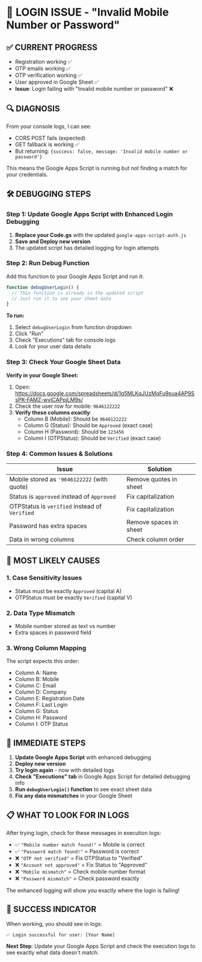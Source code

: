 # 🔐 LOGIN ISSUE - "Invalid Mobile Number or Password"

## ✅ CURRENT PROGRESS
- Registration working ✅
- OTP emails working ✅ 
- OTP verification working ✅
- User approved in Google Sheet ✅
- **Issue**: Login failing with "Invalid mobile number or password" ❌

## 🔍 DIAGNOSIS

From your console logs, I can see:
- CORS POST fails (expected)
- GET fallback is working ✅
- But returning: `{success: false, message: 'Invalid mobile number or password'}`

This means the Google Apps Script is running but not finding a match for your credentials.

## 🛠️ DEBUGGING STEPS

### Step 1: Update Google Apps Script with Enhanced Login Debugging

1. **Replace your Code.gs** with the updated `google-apps-script-auth.js`
2. **Save and Deploy new version**
3. The updated script has detailed logging for login attempts

### Step 2: Run Debug Function

Add this function to your Google Apps Script and run it:

```javascript
function debugUserLogin() {
  // This function is already in the updated script
  // Just run it to see your sheet data
}
```

**To run:**
1. Select `debugUserLogin` from function dropdown
2. Click "Run"
3. Check "Executions" tab for console logs
4. Look for your user data details

### Step 3: Check Your Google Sheet Data

**Verify in your Google Sheet:**
1. Open: https://docs.google.com/spreadsheets/d/1g5MLKqJUzMqFu9sua4AP9SsPK-FAMZ-wvICAPpjLM9s/
2. Check the user row for mobile: `9646122222`
3. **Verify these columns exactly**:
   - Column B (Mobile): Should be `9646122222`
   - Column G (Status): Should be `Approved` (exact case)
   - Column H (Password): Should be `123456`
   - Column I (OTPStatus): Should be `Verified` (exact case)

### Step 4: Common Issues & Solutions

| Issue | Solution |
|-------|----------|
| Mobile stored as `'9646122222` (with quote) | Remove quotes in sheet |
| Status is `approved` instead of `Approved` | Fix capitalization |
| OTPStatus is `verified` instead of `Verified` | Fix capitalization |
| Password has extra spaces | Remove spaces in sheet |
| Data in wrong columns | Check column order |

## 🎯 MOST LIKELY CAUSES

### 1. Case Sensitivity Issues
- Status must be exactly `Approved` (capital A)
- OTPStatus must be exactly `Verified` (capital V)

### 2. Data Type Mismatch
- Mobile number stored as text vs number
- Extra spaces in password field

### 3. Wrong Column Mapping
The script expects this order:
- Column A: Name
- Column B: Mobile
- Column C: Email  
- Column D: Company
- Column E: Registration Date
- Column F: Last Login
- Column G: Status
- Column H: Password
- Column I: OTP Status

## 🚀 IMMEDIATE STEPS

1. **Update Google Apps Script** with enhanced debugging
2. **Deploy new version**
3. **Try login again** - now with detailed logs
4. **Check "Executions" tab** in Google Apps Script for detailed debugging info
5. **Run `debugUserLogin()` function** to see exact sheet data
6. **Fix any data mismatches** in your Google Sheet

## 📋 WHAT TO LOOK FOR IN LOGS

After trying login, check for these messages in execution logs:

- ✅ `"Mobile number match found!"` = Mobile is correct
- ✅ `"Password match found!"` = Password is correct  
- ❌ `"OTP not verified"` = Fix OTPStatus to "Verified"
- ❌ `"Account not approved"` = Fix Status to "Approved"
- ❌ `"Mobile mismatch"` = Check mobile number format
- ❌ `"Password mismatch"` = Check password exactly

The enhanced logging will show you exactly where the login is failing!

## 🎯 SUCCESS INDICATOR

When working, you should see in logs:
```
✅ Login successful for user: [Your Name]
```

**Next Step**: Update your Google Apps Script and check the execution logs to see exactly what data doesn't match.